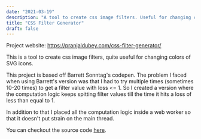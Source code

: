 ```yaml
---
date: "2021-03-19"
description: "A tool to create css image filters. Useful for changing colors of SVG icons."
title: "CSS Filter Generator"
draft: false
---
```


Project website: https://pranjaldubey.com/css-filter-generator/

This is a tool to create css image filters, quite useful for changing colors of SVG icons.

This project is based off Barrett Sonntag's codepen. The problem I faced when using Barrett's version was that I had to try multiple times (sometimes 10-20 times) to get a filter value with loss <= 1. So I created a version where the computation logic keeps spitting filter values till the time it hits a loss of less than equal to 1.

In addition to that I placed all the computation logic inside a web worker so that it doesn't put strain on the main thread.

You can checkout the source code [here](https://github.com/pranjalworm/css-filter-generator/).

